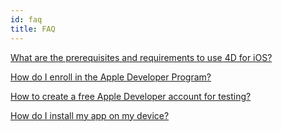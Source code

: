 ```yaml
---
id: faq
title: FAQ
---
```

[What are the prerequisites and requirements to use 4D for iOS?](veryFirstApp.html)

[How do I enroll in the Apple Developer Program?](Deployment.html)

[How to create a free Apple Developer account for testing?](Freedeveloperaccount.html)

[How do I install my app on my device?](InstallonDevice.html)